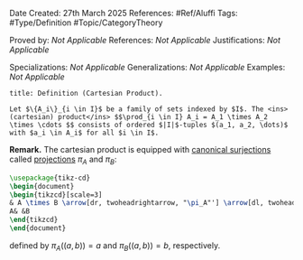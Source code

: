 <div class="topSpace"></div>

Date Created: 27th March 2025
References: #Ref/Aluffi 
Tags: #Type/Definition #Topic/CategoryTheory

Proved by: <i>Not Applicable</i>
References: <i>Not Applicable</i>
Justifications: <i>Not Applicable</i>

Specializations: <i>Not Applicable</i>
Generalizations: <i>Not Applicable</i>
Examples: <i>Not Applicable</i>

``` ad-Definition
title: Definition (Cartesian Product).

Let $\{A_i\}_{i \in I}$ be a family of sets indexed by $I$. The <ins>(cartesian) product</ins> $$\prod_{i \in I} A_i = A_1 \times A_2 \times \cdots $$ consists of ordered $|I|$-tuples $(a_1, a_2, \dots)$ with $a_i \in A_i$ for all $i \in I$.

```

**Remark.**
The cartesian product is equipped with <ins>canonical surjections</ins> called <ins>projections</ins> $\pi_A$ and $\pi_B$:
```tikz
\usepackage{tikz-cd}
\begin{document}
\begin{tikzcd}[scale=3]
& A \times B \arrow[dr, twoheadrightarrow, "\pi_A"'] \arrow[dl, twoheadrightarrow, "\pi_B"] &\\
A& &B
\end{tikzcd}
\end{document}
```
defined by $\pi_A((a,b))=a$ and $\pi_B((a,b))=b$, respectively.
